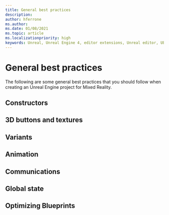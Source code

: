 ```yaml
---
title: General best practices
description: 
author: hferrone
ms.author: 
ms.date: 01/08/2021
ms.topic: article
ms.localizationpriority: high
keywords: Unreal, Unreal Engine 4, editor extensions, Unreal editor, UE4, HoloLens, HoloLens 2, mixed reality, development, documentation, guides, features, mixed reality headset, windows mixed reality headset, virtual reality headset, porting, upgrading
---
```


# General best practices

The following are some general best practices that you should follow when creating an Unreal Engine project for Mixed Reality.

## Constructors

## 3D buttons and textures

## Variants

## Animation

## Communications

## Global state

## Optimizing Blueprints

